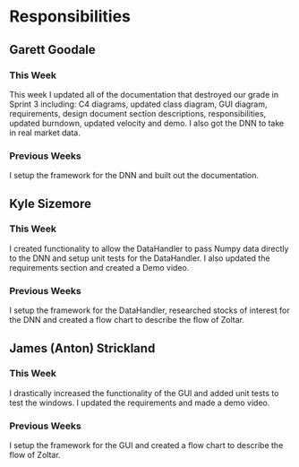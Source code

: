 # Responsibilities

## Garett Goodale

### This Week
This week I updated all of the documentation that destroyed our grade in Sprint 3 including: C4 diagrams, updated class diagram, GUI diagram, requirements, design document section descriptions, responsibilities, updated burndown, updated velocity and demo. I also got the DNN to take in real market data.

### Previous Weeks
I setup the framework for the DNN and built out the documentation.

## Kyle Sizemore

### This Week
I created functionality to allow the DataHandler to pass Numpy data directly to the DNN and setup unit tests for the DataHandler. I also updated the requirements section and created a Demo video.

### Previous Weeks
I setup the framework for the DataHandler, researched stocks of interest for the DNN and created a flow chart to describe the flow of Zoltar.

## James (Anton) Strickland

### This Week
I drastically increased the functionality of the GUI and added unit tests to test the windows. I updated the requirements and made a demo video.

### Previous Weeks
I setup the framework for the GUI and created a flow chart to describe the flow of Zoltar.
